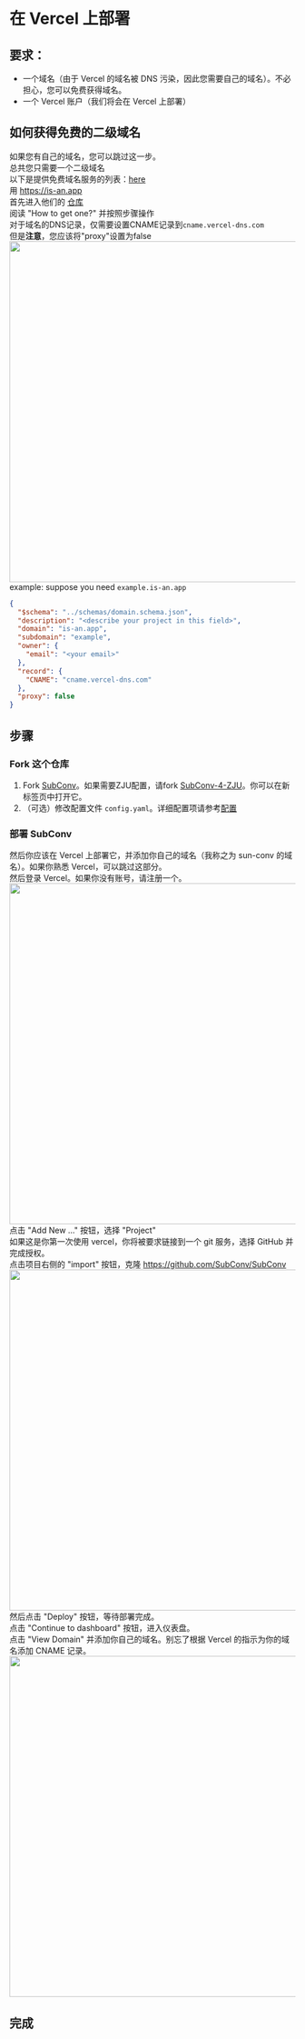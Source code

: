 # 在 Vercel 上部署

## 要求：
- 一个域名（由于 Vercel 的域名被 DNS 污染，因此您需要自己的域名）。不必担心，您可以免费获得域名。  
- 一个 Vercel 账户（我们将会在 Vercel 上部署）  

## 如何获得免费的二级域名
如果您有自己的域名，您可以跳过这一步。  
总共您只需要一个二级域名  
以下是提供免费域名服务的列表：[here](https://free-for.dev/#/?id=domain)  
用 <https://is-an.app>  
首先进入他们的 [仓库](https://github.com/tarampampam/free-domain#show-to-get-one)  
阅读 "How to get one?" 并按照步骤操作  
对于域名的DNS记录，仅需要设置CNAME记录到`cname.vercel-dns.com`  
但是**注意**，您应该将"proxy"设置为false  
<img src="/assets/deploy/vercel_domain.png" width=600rem>  
example: suppose you need `example.is-an.app`  
```json
{
  "$schema": "../schemas/domain.schema.json",
  "description": "<describe your project in this field>",
  "domain": "is-an.app",
  "subdomain": "example",
  "owner": {
    "email": "<your email>"
  },
  "record": {
    "CNAME": "cname.vercel-dns.com"
  },
  "proxy": false
}
```

## 步骤
### Fork 这个仓库
1. Fork [SubConv](https://github.com/SubConv/SubConv)。如果需要ZJU配置，请fork [SubConv-4-ZJU](https://github.com/SubConv/SubConv-4-ZJU)。你可以在新标签页中打开它。
2. （可选）修改配置文件 `config.yaml`。详细配置项请参考[配置](../configuration/overview)

### 部署 SubConv
然后你应该在 Vercel 上部署它，并添加你自己的域名（我称之为 sun-conv 的域名）。如果你熟悉 Vercel，可以跳过这部分。  
  然后登录 Vercel。如果你没有账号，请注册一个。  
  <img src="/assets/deploy/vercel_deploy_1.png" width=600rem>  
  点击 "Add New ..." 按钮，选择 "Project"  
  如果这是你第一次使用 vercel，你将被要求链接到一个 git 服务，选择 GitHub 并完成授权。  
  点击项目右侧的 "import" 按钮，克隆 https://github.com/SubConv/SubConv  
  <img src="/assets/deploy/vercel_deploy_2.png" width=600rem>  
  然后点击 "Deploy" 按钮，等待部署完成。  
  点击 "Continue to dashboard" 按钮，进入仪表盘。  
  点击 "View Domain" 并添加你自己的域名。别忘了根据 Vercel 的指示为你的域名添加 CNAME 记录。  
  <img src="/assets/deploy/vercel_deploy_3.png" width=600rem>  

## 完成
